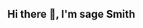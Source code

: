 ## Hi there 👋, I'm sage Smith

<!--
**sagesmith25/sagesmith25** is a ✨ _special_ ✨ repository because its `README.md` (this file) appears on your GitHub profile.

Here are some ideas to get you started:

- 🌱 I’m currently learning how to code
- 🤔 I’m looking for help with learning the different coding languages
- 📫 How to reach me: sagelise22@gmail.com
- 😄 Pronouns: she/her
